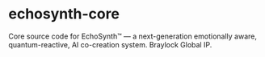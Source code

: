 # echosynth-core
Core source code for EchoSynth™ — a next-generation emotionally aware, quantum-reactive, AI co-creation system. Braylock Global IP.
